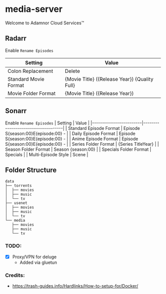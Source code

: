 # media-server
Welcome to Adamnor Cloud Services™
## Radarr
Enable `Rename Episodes`

| Setting               | Value                                         |
|-----------------------|-----------------------------------------------|
| Colon Replacement     | Delete                                        |
| Standard Movie Format | {Movie Title} ({Release Year}) {Quality Full} |
| Movie Folder Format   | {Movie Title} ({Release Year})                |
## Sonarr
Enable `Rename Episodes`
| Setting                 | Value                               |
|-------------------------|-------------------------------------|
| Standard Episode Format | Episode S{season:00}E{episode:00} - |
| Daily Episode Format    | Episode S{season:00}E{episode:00} - |
| Anime Episode Format    | Episode S{season:00}E{episode:00} - |
| Series Folder Format    | {Series TitleYear}                  |
| Season Folder Format    | Season {season:00}                  |
| Specials Folder Format  | Specials                            |
| Multi-Episode Style     | Scene                               |

## Folder Structure
<!-- We're going to use a mounted drive that we're going to use as storage for downloads and your media. In this example the mounted drive will be mounted to /mnt/ with the following folder structure. -->
```
data
├── torrents
│  ├── movies
│  ├── music
│  └── tv
├── usenet
│  ├── movies
│  ├── music
│  └── tv
└── media
   ├── movies
   ├── music
   └── tv
```
### TODO:
- [x] Proxy/VPN for deluge
  - Added via gluetun 



### Credits: 
- https://trash-guides.info/Hardlinks/How-to-setup-for/Docker/

<!-- ## Example docker-compose
```docker
version: "3.2"
services:
  radarr:
    container_name: radarr
    image: ghcr.io/hotio/radarr:latest
    restart: unless-stopped
    logging:
      driver: json-file
    network_mode: bridge
    ports:
      - 7878:7878
    environment:
      - PUID=1000
      - PGID=1000
      - TZ=Europe/Amsterdam
    volumes:
      - /etc/localtime:/etc/localtime:ro
      - /docker/appdata/radarr:/config
      - /data:/data
  sonarr:
    container_name: sonarr
    image: ghcr.io/hotio/sonarr:latest
    restart: unless-stopped
    logging:
      driver: json-file
    network_mode: bridge
    ports:
      - 8989:8989
    environment:
      - PUID=1000
      - PGID=1000
      - TZ=Europe/Amsterdam
    volumes:
      - /etc/localtime:/etc/localtime:ro
      - /docker/appdata/sonarr:/config
      - /data:/data
  bazarr:
    container_name: bazarr
    image: ghcr.io/hotio/bazarr:latest
    restart: unless-stopped
    logging:
      driver: json-file
    network_mode: bridge
    ports:
      - 6767:6767
    environment:
      - PUID=1000
      - PGID=1000
      - TZ=Europe/Amsterdam
    volumes:
      - /etc/localtime:/etc/localtime:ro
      - /docker/appdata/bazarr:/config
      - /data/media:/data/media
  sabnzbd:
    container_name: sabnzbd
    image: ghcr.io/hotio/sabnzbd:latest
    restart: unless-stopped
    logging:
      driver: json-file
    network_mode: bridge
    ports:
      - 8080:8080
      - 9090:9090
    environment:
      - PUID=1000
      - PGID=1000
      - TZ=Europe/Amsterdam
    volumes:
      - /etc/localtime:/etc/localtime:ro
      - /docker/appdata/sabnzbd:/config
      - /data/usenet:/data/usenet:rw
``` -->

